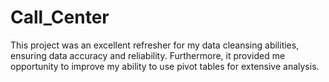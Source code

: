 # Call_Center
This project was an excellent refresher for my data cleansing abilities, ensuring data accuracy and reliability.  Furthermore, it provided me opportunity to improve my ability to use pivot tables for extensive analysis. 
